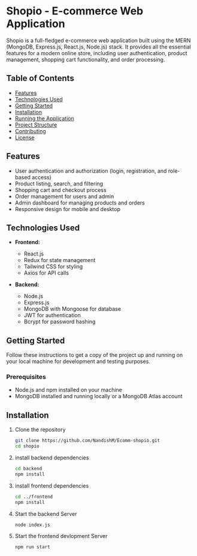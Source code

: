 # Shopio - E-commerce Web Application

Shopio is a full-fledged e-commerce web application built using the MERN (MongoDB, Express.js, React.js, Node.js) stack. It provides all the essential features for a modern online store, including user authentication, product management, shopping cart functionality, and order processing.

## Table of Contents

- [Features](#features)
- [Technologies Used](#technologies-used)
- [Getting Started](#getting-started)
- [Installation](#installation)
- [Running the Application](#running-the-application)
- [Project Structure](#project-structure)
- [Contributing](#contributing)
- [License](#license)

## Features

- User authentication and authorization (login, registration, and role-based access)
- Product listing, search, and filtering
- Shopping cart and checkout process
- Order management for users and admin
- Admin dashboard for managing products and orders
- Responsive design for mobile and desktop

## Technologies Used

- **Frontend:**

  - React.js
  - Redux for state management
  - Tailwind CSS for styling
  - Axios for API calls

- **Backend:**
  - Node.js
  - Express.js
  - MongoDB with Mongoose for database
  - JWT for authentication
  - Bcrypt for password hashing

## Getting Started

Follow these instructions to get a copy of the project up and running on your local machine for development and testing purposes.

### Prerequisites

- Node.js and npm installed on your machine
- MongoDB installed and running locally or a MongoDB Atlas account

## Installation

1. Clone the repository

   ```bash
   git clone https://github.com/NandishM/Ecomm-shopio.git
   cd shopio

   ```

2. install backend dependencies

   ```bash
   cd backend
   npm install

   ```

3. install frontend dependencies

   ```bash
   cd ../frontend
   npm install

   ```

4. Start the backend Server

   ```bash
   node index.js

   ```

5. Start the frontend devlopment Server
   ```bash
   npm run start
   ```
